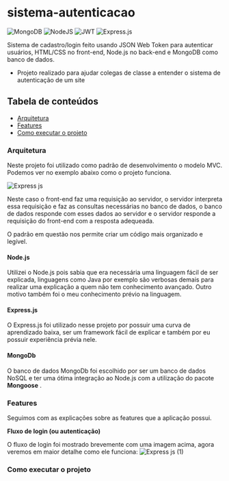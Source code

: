 # sistema-autenticacao
![MongoDB](https://img.shields.io/badge/MongoDB-%234ea94b.svg?style=for-the-badge&logo=mongodb&logoColor=white)
![NodeJS](https://img.shields.io/badge/node.js-6DA55F?style=for-the-badge&logo=node.js&logoColor=white)
![JWT](https://img.shields.io/badge/JWT-black?style=for-the-badge&logo=JSON%20web%20tokens)
![Express.js](https://img.shields.io/badge/express.js-%23404d59.svg?style=for-the-badge&logo=express&logoColor=%2361DAFB)

Sistema de cadastro/login feito usando JSON Web Token para autenticar usuários, HTML/CSS no front-end, Node.js no back-end e MongoDB como banco de dados.
* Projeto realizado para ajudar colegas de classe a entender o sistema de autenticação de um site

## Tabela de conteúdos

* [Arquitetura](#arquitetura)
* [Features](#features)
* [Como executar o projeto](#como-executar-o-projeto)


<a name="arquitetura"></a>
### Arquitetura

Neste projeto foi utilizado como padrão de desenvolvimento o modelo MVC. Podemos ver no exemplo abaixo como o projeto funciona.

![Express js](https://github.com/matheuscursino/sistema-autenticacao/assets/142545274/6b42b257-3d2c-4e26-a3e7-024f9b1baaa5)

Neste caso o front-end faz uma requisição ao servidor, o servidor interpreta essa requisição e faz as consultas necessárias no banco de dados, o banco de dados responde com esses dados ao servidor e o servidor responde a requisição do front-end com a resposta adequeada.

O padrão em questão nos permite criar um código mais organizado e legível.

#### Node.js

Utilizei o Node.js pois sabia que era necessária uma linguagem fácil de ser explicada, linguagens como Java por exemplo são verbosas demais para realizar uma explicação a quem não tem conhecimento avançado. Outro motivo também foi o meu conhecimento prévio na linguagem.

#### Express.js

O Express.js foi utilizado nesse projeto por possuir uma curva de aprendizado baixa, ser um framework fácil de explicar e também por eu possuir experiência prévia nele.

#### MongoDb

O banco de dados MongoDb foi escolhido por ser um banco de dados NoSQL e ter uma ótima integração ao Node.js com a utilização do pacote **Mongoose** .



<a name="features"></a>
### Features

Seguimos com as explicações sobre as features que a aplicação possui.

**Fluxo de login (ou autenticação)**

O fluxo de login foi mostrado brevemente com uma imagem acima, agora veremos em maior detalhe como ele funciona:
![Express js (1)](https://github.com/matheuscursino/sistema-autenticacao/assets/142545274/eefe4053-bc97-449d-b459-cf072ecc20a4)




<a name="como-executar-o-projeto"></a>
### Como executar o projeto
